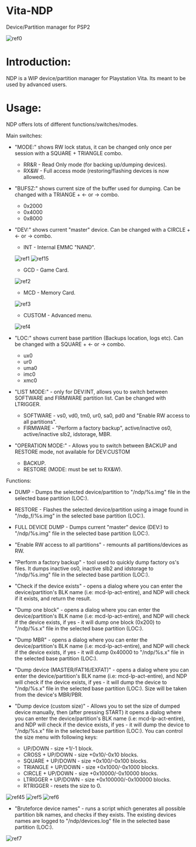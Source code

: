 # Vita-NDP
Device/Partition manager for PSP2

![ref0](https://github.com/SKGleba/Vita-NDP/raw/master/pics/2018-08-24-145119.jpg)

# Introduction:
NDP is a WIP device/partition manager for Playstation Vita.
Its meant to be used by advanced users.

# Usage:
NDP offers lots of different functions/switches/modes.

Main switches:

- "MODE:" shows RW lock status, it can be changed only once per session with a SQUARE + TRIANGLE combo.
  - RR&R - Read Only mode (for backing up/dumping devices).
  - RX&W - Full access mode (restoring/flashing devices is now allowed).
  
- "BUFSZ:" shows current size of the buffer used for dumping. Can be changed with a TRIANGE + <- or -> combo.
  - 0x2000
  - 0x4000
  - 0x8000
  
- "DEV:" shows current "master" device. Can be changed with a CIRCLE + <- or -> combo.
  - INT - Internal EMMC "NAND".
  
  ![ref1](https://github.com/SKGleba/Vita-NDP/raw/master/pics/2018-08-24-145225.jpg)
  ![ref15](https://github.com/SKGleba/Vita-NDP/raw/master/pics/2018-08-24-145229.jpg)

  
  - GCD - Game Card.
  
  ![ref2](https://github.com/SKGleba/Vita-NDP/raw/master/pics/2018-08-24-145243.jpg)
  
  - MCD - Memory Card.
  
  ![ref3](https://github.com/SKGleba/Vita-NDP/raw/master/pics/2018-08-24-145249.jpg)
  
  - CUSTOM - Advanced menu.
  
  ![ref4](https://github.com/SKGleba/Vita-NDP/raw/master/pics/2018-08-24-145305.jpg)
  
- "LOC:" shows current base partition (Backups location, logs etc). Can be changed with a SQUARE + <- or -> combo.
  - ux0
  - ur0
  - uma0
  - imc0
  - xmc0
  
- "LIST MODE:" - only for DEV:INT, allows you to switch between SOFTWARE and FIRMWARE partition list. Can be changed with LTRIGGER.
  - SOFTWARE - vs0, vd0, tm0, ur0, sa0, pd0 and "Enable RW access to all partitions".
  - FIRMWARE - "Perform a factory backup", active/inactive os0, active/inactive slb2, idstorage, MBR.
  
- "OPERATION MODE:" - Allows you to switch between BACKUP and RESTORE mode, not available for DEV:CUSTOM
  - BACKUP.
  - RESTORE (MODE: must be set to RX&W).
  
  
Functions:

- DUMP - Dumps the selected device/partition to "/ndp/%s.img" file in the selected base partition (LOC:).

- RESTORE - Flashes the selected device/partition using a image found in "/ndp_f/%s.img" in the selected base partition (LOC:).

- FULL DEVICE DUMP - Dumps current "master" device (DEV:) to "/ndp/%s.img" file in the selected base partition (LOC:).

- "Enable RW access to all partitions" - remounts all partitions/devices as RW.

- "Perform a factory backup" - tool used to quickly dump factory os's files. It dumps inactive os0, inactive slb2 and idstorage to "/ndp/%s.img" file in the selected base partition (LOC:).

- "Check if the device exists" - opens a dialog where you can enter the device/partition's BLK name (i.e: mcd-lp-act-entire), and NDP will check if it exists, and return the result.

- "Dump one block" - opens a dialog where you can enter the device/partition's BLK name (i.e: mcd-lp-act-entire), and NDP will check if the device exists, if yes - it will dump one block (0x200) to "/ndp/%s.x" file in the selected base partition (LOC:).

- "Dump MBR" - opens a dialog where you can enter the device/partition's BLK name (i.e: mcd-lp-act-entire), and NDP will check if the device exists, if yes - it will dump 0x40000 to "/ndp/%s.x" file in the selected base partition (LOC:).

- "Dump device (MASTER/FAT16/EXFAT)" - opens a dialog where you can enter the device/partition's BLK name (i.e: mcd-lp-act-entire), and NDP will check if the device exists, if yes - it will dump the device to "/ndp/%s.x" file in the selected base partition (LOC:). Size will be taken from the device's MBR/PBR.

- "Dump device (custom size)" - Allows you to set the size of dumped device manually, then (after pressing START) it opens a dialog where you can enter the device/partition's BLK name (i.e: mcd-lp-act-entire), and NDP will check if the device exists, if yes - it will dump the device to "/ndp/%s.x" file in the selected base partition (LOC:). You can control the size menu with following keys:
  - UP/DOWN - size +1/-1 block.
  - CROSS + UP/DOWN - size +0x10/-0x10 blocks.
  - SQUARE + UP/DOWN - size +0x100/-0x100 blocks.
  - TRIANGLE + UP/DOWN - size +0x1000/-0x1000 blocks.
  - CIRCLE + UP/DOWN - size +0x10000/-0x10000 blocks.
  - LTRIGGER + UP/DOWN - size +0x100000/-0x100000 blocks.
  - RTRIGGER - resets the size to 0.
  
![ref45](https://github.com/SKGleba/Vita-NDP/raw/master/pics/2018-08-24-153519.jpg)
![ref5](https://github.com/SKGleba/Vita-NDP/raw/master/pics/2018-08-24-145526.jpg)
![ref6](https://github.com/SKGleba/Vita-NDP/raw/master/pics/2018-08-24-145546.jpg)

- "Bruteforce device names" - runs a script which generates all possible partition blk names, and checks if they exists. The existing devices names are logged to "/ndp/devices.log" file in the selected base partition (LOC:).

![ref7](https://github.com/SKGleba/Vita-NDP/raw/master/pics/2018-08-24-145630.jpg)
